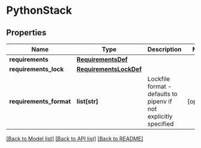 # PythonStack

## Properties
Name | Type | Description | Notes
------------ | ------------- | ------------- | -------------
**requirements** | [**RequirementsDef**](RequirementsDef.md) |  |
**requirements_lock** | [**RequirementsLockDef**](RequirementsLockDef.md) |  |
**requirements_format** | **list[str]** | Lockfile format - defaults to pipenv if not explicitly specified  | [optional]

[[Back to Model list]](../README.md#documentation-for-models) [[Back to API list]](../README.md#documentation-for-api-endpoints) [[Back to README]](../README.md)

